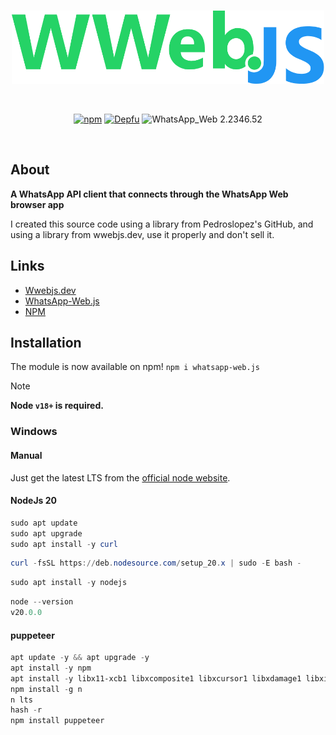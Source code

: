 <div align="center">
    <br />
    <p>
        <a href="https://wwebjs.dev"><img src="https://github.com/wwebjs/logos/blob/main/4_Full%20Logo%20Lockup_Small/small_banner_blue.png?raw=true" title="whatsapp-web.js" alt="WWebJS Website" width="500" /></a>
    </p>
    <br />
    <p>
		<a href="https://www.npmjs.com/package/whatsapp-web.js"><img src="https://img.shields.io/npm/v/whatsapp-web.js.svg" alt="npm" /></a>
        <a href="https://depfu.com/github/pedroslopez/whatsapp-web.js?project_id=9765"><img src="https://badges.depfu.com/badges/4a65a0de96ece65fdf39e294e0c8dcba/overview.svg" alt="Depfu" /></a>
        <img src="https://img.shields.io/badge/WhatsApp_Web-2.3000.1016590837-brightgreen.svg" alt="WhatsApp_Web 2.2346.52" />
	</p>
    <br />
</div>

## About
**A WhatsApp API client that connects through the WhatsApp Web browser app**

I created this source code using a library from Pedroslopez's GitHub, and using a library from wwebjs.dev, use it properly and don't sell it.

## Links
* [Wwebjs.dev][Wwebjs.dev]
* [WhatsApp-Web.js][WhatsApp-Web.js]
* [NPM][npm]

## Installation
The module is now available on npm! `npm i whatsapp-web.js`

> [!NOTE]
> **Node ``v18+`` is required.**

### Windows

#### Manual
Just get the latest LTS from the [official node website][nodejs].

#### NodeJs 20
```powershell
sudo apt update
sudo apt upgrade
sudo apt install -y curl
```
```powershell
curl -fsSL https://deb.nodesource.com/setup_20.x | sudo -E bash -
```
```powershell
sudo apt install -y nodejs
```
```powershell
node --version
v20.0.0
```


#### puppeteer
```powershell
apt update -y && apt upgrade -y
apt install -y npm
apt install -y libx11-xcb1 libxcomposite1 libxcursor1 libxdamage1 libxi-dev libxtst-dev libnss3 libcups2 libxss1 libxrandr2 libasound2 libatk1.0-0 libatk-bridge2.0-0 libpangocairo-1.0-0 libgtk-3-0 libgbm1
npm install -g n
n lts
hash -r
npm install puppeteer
```

[Wwebjs.dev]: https://wwebjs.dev
[WhatsApp-Web.js]: https://github.com/pedroslopez
[nodejs]: https://nodejs.org/en/download/
[npm]: https://npmjs.org/package/whatsapp-web.js
